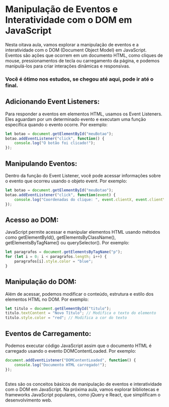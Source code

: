## <h1>Manipulação de Eventos e Interatividade com o DOM em JavaScript</h1>

Nesta oitava aula, vamos explorar a manipulação de eventos e a interatividade com o DOM (Document Object Model) em JavaScript. 
Eventos são ações que ocorrem em um documento HTML, como cliques de mouse, pressionamentos de tecla ou carregamento da página, e podemos manipulá-los para criar interações dinâmicas e responsivas.

<h3> Você é ótimo nos estudos, se chegou até aqui, pode ir até o final. </h3>


## **Adicionando Event Listeners**: 


Para responder a eventos em elementos HTML, usamos os Event Listeners. Eles aguardam por um determinado evento e executam uma função específica quando o evento ocorre. Por exemplo:
```javascript
let botao = document.getElementById("meuBotao");
botao.addEventListener("click", function() {
    console.log("O botão foi clicado!");
});

```


##  



## **Manipulando Eventos**: 


Dentro da função do Event Listener, você pode acessar informações sobre o evento que ocorreu usando o objeto event. Por exemplo:
```javascript
let botao = document.getElementById("meuBotao");
botao.addEventListener("click", function(event) {
    console.log("Coordenadas do clique: ", event.clientX, event.clientY);
});

```
##  


## **Acesso ao DOM**: 


JavaScript permite acessar e manipular elementos HTML usando métodos como getElementById(), getElementsByClassName(), getElementsByTagName() ou querySelector(). Por exemplo:
```javascript
let paragrafos = document.getElementsByTagName("p");
for (let i = 0; i < paragrafos.length; i++) {
    paragrafos[i].style.color = "blue";
}
```
##  


## **Manipulação do DOM**: 


Além de acessar, podemos modificar o conteúdo, estrutura e estilo dos elementos HTML no DOM. Por exemplo:
```javascript
let titulo = document.getElementById("titulo");
titulo.textContent = "Novo Título"; // Modifica o texto do elemento
titulo.style.color = "red"; // Modifica a cor do texto

```
##  


## **Eventos de Carregamento**: 


Podemos executar código JavaScript assim que o documento HTML é carregado usando o evento DOMContentLoaded. Por exemplo:
```javascript
document.addEventListener("DOMContentLoaded", function() {
    console.log("Documento HTML carregado!");
});
```
##  


Estes são os conceitos básicos de manipulação de eventos e interatividade com o DOM em JavaScript. Na próxima aula, vamos explorar bibliotecas e frameworks JavaScript populares, como jQuery e React, que simplificam o desenvolvimento web.
